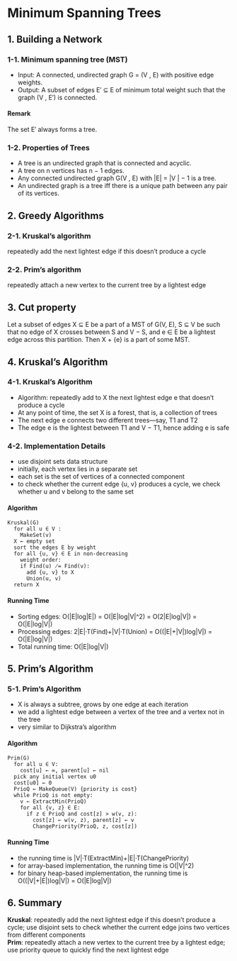 # Minimum Spanning Trees
## 1. Building a Network
### 1-1. Minimum spanning tree (MST)
* Input: A connected, undirected graph G = (V , E) with positive edge weights.
* Output: A subset of edges E′ ⊆ E of minimum total weight such that the graph (V , E′) is connected.

#### Remark
The set E′ always forms a tree.

### 1-2. Properties of Trees
* A tree is an undirected graph that is connected and acyclic.
* A tree on n vertices has n − 1 edges.
* Any connected undirected graph G(V , E) with |E| = |V | − 1 is a tree.
* An undirected graph is a tree iff there is a unique path between any pair of its vertices.

## 2. Greedy Algorithms
### 2-1. Kruskal’s algorithm
repeatedly add the next lightest edge if this doesn’t produce a cycle
### 2-2. Prim’s algorithm
repeatedly attach a new vertex to the current tree by a lightest edge

## 3. Cut property
Let a subset of edges X ⊆ E be a part of a MST of G(V, E), S ⊆ V be such that no edge of X crosses between S and V − S, and e ∈ E be a lightest edge across this partition. Then X + {e} is a part of some MST.

## 4. Kruskal’s Algorithm
### 4-1. Kruskal’s Algorithm
* Algorithm: repeatedly add to X the next lightest edge e that doesn’t produce a cycle
* At any point of time, the set X is a forest, that is, a collection of trees
* The next edge e connects two different trees—say, T1 and T2
* The edge e is the lightest between T1 and V − T1, hence adding e is safe

### 4-2. Implementation Details
* use disjoint sets data structure
* initially, each vertex lies in a separate set
* each set is the set of vertices of a connected component
* to check whether the current edge {u, v} produces a cycle, we check whether u and v belong to the same set

#### Algorithm
```
Kruskal(G)
  for all u ∈ V :
    MakeSet(v)
  X ← empty set
  sort the edges E by weight
  for all {u, v} ∈ E in non-decreasing
    weight order:
    if Find(u) ̸= Find(v):
      add {u, v} to X
      Union(u, v)
  return X
 ```
 
#### Running Time
* Sorting edges: O(|E|log|E|) = O(|E|log|V|^2) = O(2|E|log|V|) = O(|E|log|V|)
* Processing edges: 2|E|·T(Find)+|V|·T(Union) = O((|E|+|V|)log|V|) = O(|E|log|V|)
* Total running time: O(|E|log|V|)

## 5. Prim’s Algorithm
### 5-1. Prim’s Algorithm
* X is always a subtree, grows by one edge at each iteration
* we add a lightest edge between a vertex of the tree and a vertex not in the tree
* very similar to Dijkstra’s algorithm

#### Algorithm
```
Prim(G)
  for all u ∈ V:
    cost[u] ← ∞, parent[u] ← nil
  pick any initial vertex u0
  cost[u0] ← 0
  PrioQ ← MakeQueue(V) {priority is cost}
  while PrioQ is not empty:
    v ← ExtractMin(PrioQ)
    for all {v, z} ∈ E:
      if z ∈ PrioQ and cost[z] > w(v, z):
        cost[z] ← w(v, z), parent[z] ← v
        ChangePriority(PrioQ, z, cost[z])
```

#### Running Time
* the running time is |V|·T(ExtractMin)+|E|·T(ChangePriority)
* for array-based implementation, the running time is O(|V|^2)
* for binary heap-based implementation, the running time is O((|V|+|E|)log|V|) = O(|E|log|V|)

## 6. Summary
**Kruskal**: repeatedly add the next lightest edge if this doesn’t produce a cycle; use disjoint sets to check whether the current edge joins two vertices from different components</br>
**Prim**: repeatedly attach a new vertex to the current tree by a lightest edge; use priority queue to quickly find the next lightest edge</br>